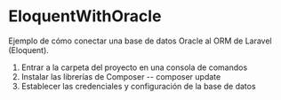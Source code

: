 # EloquentWithOracle

Ejemplo de cómo conectar una base de datos Oracle al ORM de Laravel (Eloquent).

  1.	Entrar a la carpeta del proyecto en una consola de comandos
  2.	Instalar las librerías de Composer    -- composer update
  3.	Establecer las credenciales y configuración de la base de datos
